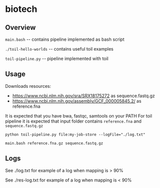 # biotech

## Overview

`main.bash` -- contains pipeline implemented as bash script

`./toil-hello-worlds` -- contains useful toil examples

`toil-pipeline.py` -- pipeline implemented with toil

## Usage

Downloads resources:
 - https://www.ncbi.nlm.nih.gov/sra/SRX18175272 as sequence.fastq.gz
 - https://www.ncbi.nlm.nih.gov/assembly/GCF_000005845.2/ as reference.fna

It is expected that you have bwa, fastqc, samtools on your PATH
For toil pipeline it is expected that input folder contains `reference.fna` and `sequence.fastq.gz`

`python toil-pipeline.py file:my-job-store --logFile="./log.txt"`

`main.bash reference.fna.gz sequence.fastq.gz`

## Logs

See ./log.txt for example of a log when mapping is > 90%

See ./res-log.txt for example of a log when mapping is < 90%

